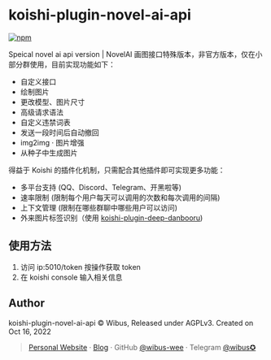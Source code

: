 # koishi-plugin-novel-ai-api

[![npm](https://img.shields.io/npm/v/koishi-plugin-novel-ai-api?style=flat-square)](https://www.npmjs.com/package/koishi-plugin-novel-ai-api)

Speical novel ai api version | NovelAI 画图接口特殊版本，非官方版本，仅在小部分群使用，目前实现功能如下：

- 自定义接口
- 绘制图片
- 更改模型、图片尺寸
- 高级请求语法
- 自定义违禁词表
- 发送一段时间后自动撤回
- img2img · 图片增强
- 从种子中生成图片

得益于 Koishi 的插件化机制，只需配合其他插件即可实现更多功能：

- 多平台支持 (QQ、Discord、Telegram、开黑啦等)
- 速率限制 (限制每个用户每天可以调用的次数和每次调用的间隔)
- 上下文管理 (限制在哪些群聊中哪些用户可以访问)
- 外来图片标签识别（使用 [koishi-plugin-deep-danbooru](https://github.com/wibus-wee/koishi-plugin-deep-danbooru))

## 使用方法

1. 访问 ip:5010/token 按操作获取 token
2. 在 koishi console 输入相关信息

## Author

koishi-plugin-novel-ai-api © Wibus, Released under AGPLv3. Created on Oct 16, 2022

> [Personal Website](http://iucky.cn/) · [Blog](https://blog.iucky.cn/) · GitHub [@wibus-wee](https://github.com/wibus-wee/) · Telegram [@wibus✪](https://t.me/wibus_wee)
